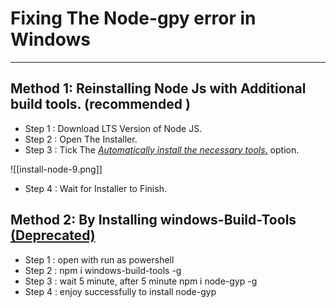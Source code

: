 <h1>Fixing The Node-gpy error in Windows</h1>

<hr>


 ## Method 1: Reinstalling Node Js with Additional build tools. (recommended )
 
* Step 1 : Download LTS Version of Node JS.
* Step 2 : Open The Installer.
* Step 3 : Tick The <u>*Automatically install the necessary tools*.</u> option.

![[install-node-9.png]]
* Step 4 : Wait for Installer to Finish.

## Method 2: By Installing windows-Build-Tools <b><u>(Deprecated) </b></u>

* Step 1 : open with run as powershell
* Step 2 : npm i windows-build-tools -g
* Step 3 : wait 5 minute, after 5 minute npm i node-gyp -g
* Step 4 : enjoy successfully to install node-gyp

